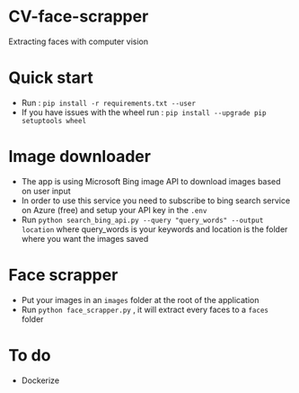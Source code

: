 # CV-face-scrapper
Extracting faces with computer vision
# Quick start
- Run : `pip install -r requirements.txt --user`  
- If you have issues with the wheel run : `pip install --upgrade pip setuptools wheel`
# Image downloader
- The app is using Microsoft Bing image API to download images based on user input
- In order to use this service you need to subscribe to bing search service on Azure (free) and setup your API key in the `.env`
- Run `python search_bing_api.py --query "query_words" --output location` where query_words is your keywords and location is the folder where you want the images saved
# Face scrapper
- Put your images in an `images` folder at the root of the application  
- Run `python face_scrapper.py` , it will extract every faces to a `faces` folder  
# To do
- Dockerize
